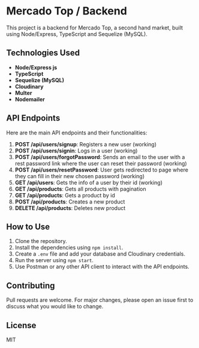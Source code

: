 # Mercado Top / Backend

This project is a backend for Mercado Top, a second hand market, built using Node/Express, TypeScript and Sequelize (MySQL).

## Technologies Used

- **Node/Express js**
- **TypeScript**
- **Sequelize (MySQL)**
- **Cloudinary**
- **Multer**
- **Nodemailer**

## API Endpoints

Here are the main API endpoints and their functionalities:

1. **POST /api/users/signup**: Registers a new user (working)
2. **POST /api/users/signin**: Logs in a user (working)
3. **POST /api/users/forgotPassword**: Sends an email to the user with a rest password link where the user can reset their password (working)
4. **POST /api/users/resetPassword**: User gets redirected to page where they can fill in their new chosen password (working)
5. **GET /api/users**: Gets the info of a user by their id (working)
6. **GET /api/products**: Gets all products with pagination
7. **GET /api/products**: Gets a product by id
8. **POST /api/products**: Creates a new product
9. **DELETE /api/products**: Deletes new product

## How to Use

1. Clone the repository.
2. Install the dependencies using `npm install`.
3. Create a `.env` file and add your database and Cloudinary credentials.
4. Run the server using `npm start`.
5. Use Postman or any other API client to interact with the API endpoints.

## Contributing

Pull requests are welcome. For major changes, please open an issue first to discuss what you would like to change.

## License

MIT
